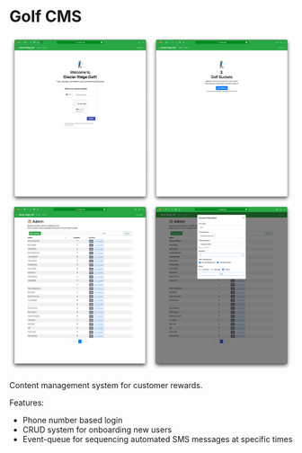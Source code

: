 # Golf CMS

![Golf CMS](../../img/golf-cms.png)

Content management system for customer rewards.

Features:

- Phone number based login
- CRUD system for onboarding new users
- Event-queue for sequencing automated SMS messages at specific times
